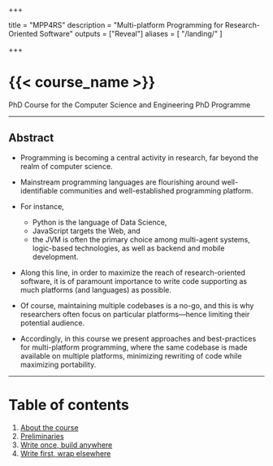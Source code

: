  
+++

title = "MPP4RS"
description = "Multi-platform Programming for Research-Oriented Software"
outputs = ["Reveal"]
aliases = [
    "/landing/"
]

+++

# {{< course_name >}}

PhD Course for the Computer Science and Engineering PhD Programme

---

## Abstract

- Programming is becoming a central activity in research, far beyond the realm of computer science. 

- Mainstream programming languages are flourishing around well-identifiable communities and well-established programming platform. 

- For instance, 
    + Python is the language of Data Science, 
    + JavaScript targets the Web, and 
    + the JVM is often the primary choice among multi-agent systems, logic-based technologies, as well as backend and mobile development. 

- Along this line, in order to maximize the reach of research-oriented software, it is of paramount importance to write code supporting as much platforms (and languages) as possible. 

- Of course, maintaining multiple codebases is a no-go, and this is why researchers often focus on particular platforms—hence limiting their potential audience. 

- Accordingly, in this course we present approaches and best-practices for multi-platform programming, where the same codebase is made available on multiple platforms, minimizing rewriting of code while maximizing portability.

---

# Table of contents

1. [About the course](./about)
0. [Preliminaries](./preliminaries)
0. [Write once, build anywhere](./woba)
0. [Write first, wrap elsewhere](./wfbe)

